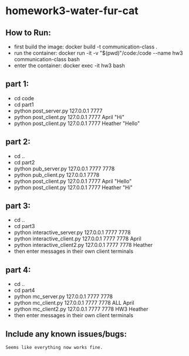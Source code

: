 # homework3-water-fur-cat
## How to Run:
- first build the image: docker build -t communication-class .
- run the container: docker run -it -v "$(pwd)"/code:/code --name hw3 communication-class bash 
- enter the container: docker exec -it hw3 bash  

## part 1:
- cd code
- cd part1
- python post_server.py 127.0.0.1 7777
- python post_client.py 127.0.0.1 7777 April "Hi"
- python post_client.py 127.0.0.1 7777 Heather "Hello"

## part 2:
- cd ..
- cd part2
- python pub_server.py 127.0.0.1 7777 7778
- python pub_client.py 127.0.0.1 7778
- python post_client.py 127.0.0.1 7777 April "Hello"
- python post_client.py 127.0.0.1 7777 Heather "Hi"

## part 3:
- cd ..
- cd part3
- python interactive_server.py 127.0.0.1 7777 7778
- python interactive_client.py 127.0.0.1 7777 7778 April
- python interactive_client2.py 127.0.0.1 7777 7778 Heather
- then enter messages in their own client terminals

## part 4:
- cd ..
- cd part4
- python mc_server.py 127.0.0.1 7777 7778
- python mc_client.py 127.0.0.1 7777 7778 ALL April
- python mc_client2.py 127.0.0.1 7777 7778 HW3 Heather
- then enter messages in their own client terminals

## Include any known issues/bugs:
    Seems like everything now works fine.